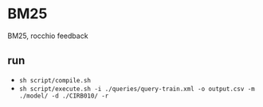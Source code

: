 # BM25
BM25, rocchio feedback

## run
* `sh script/compile.sh`
* `sh script/execute.sh -i ./queries/query-train.xml -o output.csv -m ./model/ -d ./CIRB010/ -r`
